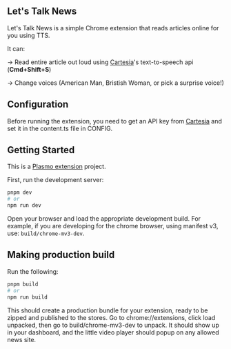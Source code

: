 ## Let's Talk News 

Let's Talk News is a simple Chrome extension that reads articles online for you using TTS.

It can:

→ Read entire article out loud using [Cartesia](https://cartesia.ai/)'s text-to-speech api (**Cmd+Shift+S**) 

→ Change voices (American Man, Bristish Woman, or pick a surprise voice!)

## Configuration

Before running the extension, you need to get an API key from [Cartesia](https://cartesia.ai/) and set it in the content.ts file in CONFIG.


## Getting Started

This is a [Plasmo extension](https://docs.plasmo.com/) project.

First, run the development server:

```bash
pnpm dev
# or
npm run dev
```

Open your browser and load the appropriate development build. For example, if you are developing for the chrome browser, using manifest v3, use: `build/chrome-mv3-dev`.

## Making production build

Run the following:

```bash
pnpm build
# or
npm run build
```

This should create a production bundle for your extension, ready to be zipped and published to the stores. Go to chrome://extensions, click load unpacked, then go to build/chrome-mv3-dev to unpack. It should show up in your dashboard, and the little video player should popup on any allowed news site.

